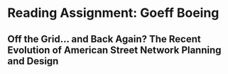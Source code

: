 # Reading Assignment: Goeff Boeing
## Off the Grid… and Back Again? The Recent Evolution of American Street Network Planning and Design



